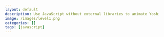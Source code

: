 ```yaml
---
layout: default
description: Use JavaScript without external libraries to animate Yoshi moving across screen, OOP style.
image: /images/level1.png
categories: []
tags: [javascript]
---
```


<div id="level1" style="width: 900px; height: 252px; background-image: url('images/level1.png');"></div>
<div id="yoshi5" style="width: 29px; height: 30px; background-image: url('images/yoshi.png'); "></div>


<style>
    #yoshi5 {
        position: absolute;
        top: 658px;
        left: 620px;
        width: 200px;
        height: 200px;
        z-index: 1; /* Adjust the z-index to control the stacking order */
    }

    #level1 {
        position: absolute;
        top: 450px;
        left: 400px;
        width: 200px;
        height: 200px;
        z-index: 1; /* Adjust the z-index to control the stacking order */
    }

    
</style>

<script>

    const spriteWidth = 1; // Width of each frame in pixels
    const spriteHeight = 252; // Height of each frame in pixels
    const numFrames = 10000; // Total number of frames in the sprite sheet

    let currentFrame = 0; // Variable to track the current frame index

    function updateFrame() {
        // Increment the frame index
        
        currentFrame = (currentFrame + 5) % numFrames;
        
        // Calculate the position of the current frame in the sprite sheet
        const xPos = currentFrame * spriteWidth;
        
        // Display the frame by adjusting the background position
        const spriteElement = document.getElementById('level1');
        spriteElement.style.backgroundPosition = `-${xPos}px 0`;
    }

    // Call the updateFrame function repeatedly at a desired frame rate

    // setInterval(updateFrame, 10); // 100ms = 10 frames per second
    
    
  // Start the animation by calling updateFrame with the corresponding interval time
  
    const spriteWidth5 = 28; // Width of each frame in pixels
    const spriteHeight5 = 35; // Height of each frame in pixels
    const numFrames5 = 4; // Total number of frames in the sprite sheet

    let currentFrame5 = 0; // Variable to track the current frame index

    function updateFrame5() {
        // Increment the frame index
        currentFrame5 = (currentFrame5 + 1) % numFrames5;
        // Calculate the position of the current frame in the sprite sheet
        const xPos5 = currentFrame5 * spriteWidth5 + 29;

        // Display the frame by adjusting the background position
        const spriteElement5 = document.getElementById('yoshi5');
        spriteElement5.style.backgroundPosition = `-${xPos5}px -120px`;
    }
    // Call the updateFrame function repeatedly at a desired frame rate
    setInterval(updateFrame5, 200); // 100ms = 10 frames per second
    
    const imageElement = document.getElementById('yoshi5');
    let currentTop = 658;
    let currentLeft = 620;
    const stepSize = 5; // Adjust the step size according to your desired movement speed

    function jump() {
        const jumpHeight = 75; // Adjust the jump height as desired
        const jumpDuration = 300; // Adjust the jump duration as desired

        imageElement.style.transition = `transform ${jumpDuration}ms`;
        imageElement.style.transform = `translateY(-${jumpHeight}px)`;

        setTimeout(() => {
            imageElement.style.transform = 'translateY(0)';
            setTimeout(() => {
                imageElement.style.transition = '';
            }, jumpDuration);
        }, jumpDuration);
    }


    function handleKeyPress(event) {
    if (event.key === ' ') {
        jump();
        // currentTop -= stepSize;
        // setTimeout(function() {
        //     // Code to be executed after the delay
        // }, 2000); // Delay in milliseconds (e.g., 2000ms = 2 seconds)
    } else if (event.key === 'ArrowDown') {
        currentTop += stepSize;
    } else if (event.key === 'ArrowLeft') {
        currentLeft -= stepSize + 10;
    } else if (event.key === 'ArrowRight') {
        updateFrame();
        currentLeft += stepSize;
    }
    
    imageElement.style.top = currentTop + 'px';
    imageElement.style.left = currentLeft + 'px';
    }

    document.addEventListener('keydown', handleKeyPress);
    

</script>